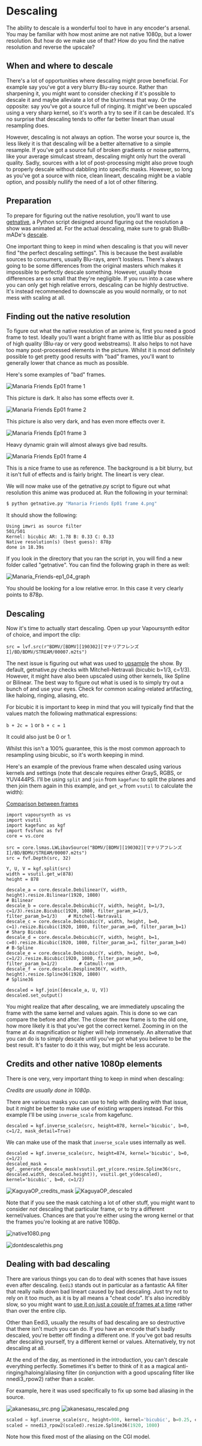 # Descaling

The ability to descale is a wonderful tool
to have in any encoder's arsenal.
You may be familiar with
how most anime are not native 1080p,
but a lower resolution.
But how do we make use of that?
How do you find the native resolution
and reverse the upscale?


## When and where to descale

There's a lot of opportunities
where descaling might prove beneficial.
For example say you've got
a very blurry Blu-ray source.
Rather than sharpening it,
you might want to consider
checking if it's possible to descale it
and maybe alleviate a lot of
the blurriness that way.
Or the opposite:
say you've got a source full of ringing.
It might've been upscaled
using a very sharp kernel,
so it's worth a try
to see if it can be descaled.
It's no surprise that descaling tends to
offer far better lineart
than usual resampling does.

However, descaling is not always an option.
The worse your source is,
the less likely it is that
descaling will be a better alternative
to a simple resample.
If you've got a source
full of broken gradients
or noise patterns,
like your average simulcast stream,
descaling might only hurt the overall quality.
Sadly, sources with a lot of post-processing
might also prove tough to properly descale
without dabbling into specific masks.
However, so long as you've got
a source with nice, clean lineart,
descaling might be a viable option,
and possibly nullify the need
of a lot of other filtering.


## Preparation

To prepare for figuring out the native resolution,
you'll want to use [getnative][],
a Python script designed around
figuring out the resolution
a show was animated at.
For the actual descaling,
make sure to grab BluBb-mADe's [descale][].

One important thing
to keep in mind when descaling
is that you will never find
"the perfect descaling settings".
This is because the best available sources to consumers,
usually Blu-rays,
aren't lossless.
There's always going to be some differences
from the original masters
which makes it impossible
to perfectly descale something.
However, usually those differences
are so small that they're negligible.
If you run into a case where
you can only get high relative errors,
descaling can be highly destructive.
It's instead recommended to downscale
as you would normally,
or to not mess with scaling at all.

[getnative]: https://github.com/Infiziert90/getnative
[descale]: https://github.com/BluBb-mADe/vapoursynth-descale


## Finding out the native resolution

To figure out what
the native resolution of an anime is,
first you need a good frame to test.
Ideally you'll want a bright frame
with as little blur as possible of high quality
(Blu-ray or very good webstreams).
It also helps to not have
too many post-processed elements in the picture.
Whilst it is most definitely possible
to get pretty good results with "bad" frames,
you'll want to generally lower that chance
as much as possible.

Here's some examples of "bad" frames.

![Manaria Friends Ep01 frame 1](images/descale_manaria01.png)

This picture is dark.
It also has some effects over it.

![Manaria Friends Ep01 frame 2](images/descale_manaria02.png)

This picture is also very dark,
and has even more effects over it.

![Manaria Friends Ep01 frame 3](images/descale_manaria03.png)

Heavy dynamic grain will almost always give bad results.

![Manaria Friends Ep01 frame 4](images/descale_manaria04.png)

This is a nice frame to use as reference.
The background is a bit blurry,
but it isn't full of effects
and is fairly bright.
The lineart is very clear.

We will now make use of the getnative.py script
to figure out what resolution
this anime was produced at.
Run the following in your terminal:

```bash
$ python getnative.py "Manaria Friends Ep01 frame 4.png"
```

It should show the following:

```
Using imwri as source filter
501/501
Kernel: bicubic AR: 1.78 B: 0.33 C: 0.33
Native resolution(s) (best guess): 878p
done in 18.39s
```

If you look in the directory
that you ran the script in,
you will find a new folder
called "getnative".
You can find the following graph
in there as well:

![Manaria_Friends-ep1_04_graph](images/descale_graph.png)

You should be looking for a low relative error.
In this case it very clearly points to 878p.


## Descaling

Now it's time to actually start descaling.
Open up your Vapoursynth editor of choice,
and import the clip:

```Py
src = lvf.src(r"BDMV/[BDMV][190302][マナリアフレンズ I]/BD/BDMV/STREAM/00007.m2ts")
```

The next issue is figuring out
what was used to [upsample](resampling.md#upsampling) the show.
By default,
getnative.py checks with Mitchell-Netravali
(bicubic b=1/3, c=1/3).
However, it might have also been upscaled
using other kernels,
like Spline or Bilinear.
The best way to figure out
what is used is to simply try out
a bunch of and use your eyes.
Check for common scaling-related artifacting,
like haloing,
ringing,
aliasing,
etc.

For bicubic it is important
to keep in mind that
you will typically find that
the values match the following mathmatical expressions:

`b + 2c = 1` or `b + c = 1`

It could also just be 0 or 1.

Whilst this isn't a 100% guarantee,
this is the most common approach
to resampling using bicubic,
so it's worth keeping in mind.

Here's an example of the previous frame
when descaled using various kernels and settings
(note that descale requires either GrayS, RGBS, or YUV444PS.
I'll be using `split` and `join` from `kagefunc` to split the planes
and then join them again in this example,
and `get_w` from `vsutil` to calculate the width):

[Comparison between frames][manaria_compare]

```Py
import vapoursynth as vs
import vsutil
import kagefunc as kgf
import fvsfunc as fvf
core = vs.core

src = core.lsmas.LWLibavSource("BDMV/[BDMV][190302][マナリアフレンズ I]/BD/BDMV/STREAM/00007.m2ts")
src = fvf.Depth(src, 32)

Y, U, V = kgf.split(src)
width = vsutil.get_w(878)
height = 878

descale_a = core.descale.Debilinear(Y, width, height).resize.Bilinear(1920, 1080)                                                        # Bilinear
descale_b = core.descale.Debicubic(Y, width, height, b=1/3, c=1/3).resize.Bicubic(1920, 1080, filter_param_a=1/3, filter_param_b=1/3)    # Mitchell-Netravali
descale_c = core.descale.Debicubic(Y, width, height, b=0, c=1).resize.Bicubic(1920, 1080, filter_param_a=0, filter_param_b=1)            # Sharp Bicubic
descale_d = core.descale.Debicubic(Y, width, height, b=1, c=0).resize.Bicubic(1920, 1080, filter_param_a=1, filter_param_b=0)            # B-Spline
descale_e = core.descale.Debicubic(Y, width, height, b=0, c=1/2).resize.Bicubic(1920, 1080, filter_param_a=0, filter_param_b=1/2)        # Catmull-rom
descale_f = core.descale.Despline36(Y, width, height).resize.Spline36(1920, 1080)                                                        # Spline36

descaled = kgf.join([descale_a, U, V])
descaled.set_output()
```

You might realize that after descaling,
we are immediately upscaling the frame
with the same kernel and values again.
This is done so we can compare the before and after.
The closer the new frame is to the old one,
how more likely it is that you've got the correct kernel.
Zooming in on the frame at 4x magnification or higher
will help immensely.
An alternative that you can do
is to simply descale until
you've got what you believe to be the best result.
It's faster to do it this way,
but might be less accurate.

[manaria_compare]: https://slowpics.org/comparison/61e39e1e-d074-4d83-b7c9-b0f4e1861855


## Credits and other native 1080p elements

There is one very, very important thing
to keep in mind when descaling:

*Credits are usually done in 1080p*.

There are various masks you can use
to help with dealing with that issue,
but it might be better
to make use of existing wrappers instead.
For this example I'll
be using `inverse_scale` from kagefunc.

```Py
descaled = kgf.inverse_scale(src, height=878, kernel='bicubic', b=0, c=1/2, mask_detail=True)
```

We can make use of the mask
that `inverse_scale` uses internally
as well.

```Py
descaled = kgf.inverse_scale(src, height=874, kernel='bicubic', b=0, c=1/2)
descaled_mask = kgf._generate_descale_mask(vsutil.get_y(core.resize.Spline36(src, descaled.width, descaled.height)), vsutil.get_y(descaled), kernel='bicubic', b=0, c=1/2)
```

![KaguyaOP_credits_mask](images/descale_credits_mask.png)
![KaguyaOP_descaled](images/descale_credits.png)

Note that if you see the mask
catching a lot of other stuff,
you might want to consider *not* descaling
that particular frame,
or to try a different kernel/values.
Chances are that you're either
using the wrong kernel
or that the frames you're looking at are native 1080p.

![native1080.png](images/descale_native1080.png)

![dontdescalethis.png](images/descale_dontdescalethis.png)


## Dealing with bad descaling

There are various things you can do
to deal with scenes that have issues
even after descaling.
`Eedi3` stands out in particular
as a fantastic AA filter
that really nails down bad lineart
caused by bad descaling.
Just try not to rely on it too much,
as it is by all means a "cheat code".
It's also incredibly slow,
so you might want to
[use it on just a couple of frames at a time](scenefiltering.md)
rather than over the entire clip.

Other than Eedi3,
usually the results of bad descaling
are so destructive that
there isn't much you can do.
If you have an encode that's
badly descaled,
you're better off
finding a different one.
If you've got bad results
after descaling yourself,
try a different kernel or values.
Alternatively,
try not descaling at all.

At the end of the day,
as mentioned in the introduction,
you can't descale everything perfectly.
Sometimes it's better to think of it
as a magical anti-ringing/haloing/aliasing filter
(in conjunction with a good upscaling filter
like nnedi3_rpow2)
rather than a scaler.

For example,
here it was used
specifically to fix up
some bad aliasing
in the source.

![akanesasu_src.png](images/descale_akanesasu_src.png)
![akanesasu_rescaled.png](images/descale_akanesasu_rescaled.png)

```py
scaled = kgf.inverse_scale(src, height=900, kernel='bicubic', b=0.25, c=0.45, mask_detail=True)
scaled = nnedi3_rpow2(scaled).resize.Spline36(1920, 1080)
```

Note how this fixed
most of the aliasing
on the CGI model.
